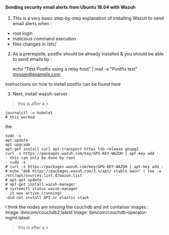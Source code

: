 

#### Sending security email alerts from Ubuntu 18.04 with Wazuh  

1. This is a very basic step-by-step explanation of installing Wazuh to send email alerts when :
* root login
* malicious command execution
* files changes in /etc/


2. As a prereqisite, postfix should be already installed & you should be able to send emails by :
    
    echo "Test Postfix using a relay host" | mail -s "Postfix  test" myuser@example.com

Instruccions on how to install postfix can be found here

3. Next, install wazuh-server 

> this is after a >

    journalctl -u kubelet
    # this worked
    

the

    sudo -s
    apt update
    apt upgrade
    apt-get install curl apt-transport-https lsb-release gnupg2
    curl -s https://packages.wazuh.com/key/GPG-KEY-WAZUH | apt-key add -
    - this can only be done by root
    - sudo -s
    # curl -s https://packages.wazuh.com/key/GPG-KEY-WAZUH | apt-key add -
    # echo "deb https://packages.wazuh.com/3.x/apt/ stable main" | tee -a /etc/apt/sources.list.d/wazuh.list
    # apt-get update
    # apt-get install wazuh-manager
    # systemctl status wazuh-manager
    - it was active (running)
    -did not install API or elastic stack


I think the nodes are missing the couchdb and init container images :   
Image:         ibmcom/couchdb2:latest
Image:         ibmcom/couchdb-operator-mgmt:latest

> this is after a >



